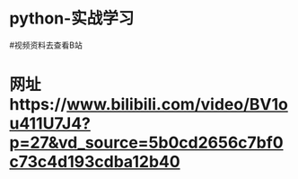 # python-实战学习
#视频资料去查看B站
# 网址https://www.bilibili.com/video/BV1ou411U7J4?p=27&vd_source=5b0cd2656c7bf0c73c4d193cdba12b40
